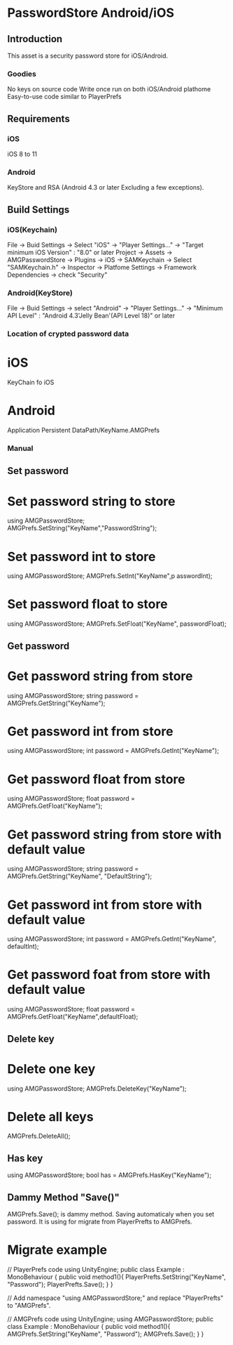 # PasswordStore Android/iOS

## Introduction
This asset is a security password store for iOS/Android.
### Goodies
No keys on source code
Write once run on both iOS/Android plathome
Easy-to-use code similar to PlayerPrefs

## Requirements
### iOS
iOS 8 to 11
### Android
KeyStore and RSA (Android 4.3 or later Excluding a few exceptions).

## Build Settings
### iOS(Keychain)
File -> Buid Settings -> Select "iOS" -> "Player Settings..." -> "Target minimum iOS Version" : "8.0" or later
Project -> Assets -> AMGPasswordStore -> Plugins -> iOS -> SAMKeychain -> Select "SAMKeychain.h" -> Inspector  -> Platfome Settings -> Framework Dependencies -> check "Security"

### Android(KeyStore)
File -> Buid Settings -> select "Android" -> "Player Settings..." -> "Minimum API Level" : "Android 4.3'Jelly Bean'(API Level 18)" or later 

### Location of crypted password data
# iOS
KeyChain fo iOS
# Android
Application Persistent DataPath/KeyName.AMGPrefs

### Manual
## Set password
# Set password string to store
using AMGPasswordStore;
AMGPrefs.SetString("KeyName","PasswordString");

# Set password int to store
using AMGPasswordStore;
AMGPrefs.SetInt("KeyName",p asswordInt);

# Set password float to store
using AMGPasswordStore;
AMGPrefs.SetFloat("KeyName", passwordFloat);

## Get password
# Get password string from store
using AMGPasswordStore;
string password = AMGPrefs.GetString("KeyName");

# Get password int from store
using AMGPasswordStore;
int password = AMGPrefs.GetInt("KeyName");

# Get password float from store
using AMGPasswordStore;
float password = AMGPrefs.GetFloat("KeyName");

# Get password string from store with default value
using AMGPasswordStore;
string password = AMGPrefs.GetString("KeyName", "DefaultString");

# Get password int from store with default value
using AMGPasswordStore;
int password = AMGPrefs.GetInt("KeyName", defaultInt);

# Get password foat from store with default value
using AMGPasswordStore;
float password = AMGPrefs.GetFloat("KeyName",defaultFloat);

## Delete key
# Delete one key
using AMGPasswordStore;
AMGPrefs.DeleteKey("KeyName");

# Delete all keys
AMGPrefs.DeleteAll();

## Has key
using AMGPasswordStore;
bool has = AMGPrefs.HasKey("KeyName");

## Dammy Method "Save()"
AMGPrefs.Save(); is dammy method.
Saving automaticaly when you set password.
It is using for migrate from PlayerPrefts to AMGPrefs.

# Migrate example
// PlayerPrefs code
using UnityEngine;
public class Example : MonoBehaviour {
    public void method1(){
        PlayerPrefts.SetString("KeyName", "Password");
        PlayerPrefts.Save();
    }
}

// Add namespace "using AMGPasswordStore;" and replace "PlayerPrefts" to "AMGPrefs".

// AMGPrefs code
using UnityEngine;
using AMGPasswordStore;
public class Example : MonoBehaviour {
    public void method1(){
        AMGPrefs.SetString("KeyName", "Password");
        AMGPrefs.Save();
    }
}

